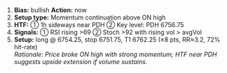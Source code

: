 1. **Bias:** bullish **Action:** now  
2. **Setup type:** Momentum continuation above ON high  
3. **HTF:** ① 1h sideways near PDH ② Key level: PDH 6756.75  
4. **Signals:** ① RSI rising >69 ② Stoch >92 with rising vol > avgVol  
5. **Setup:** long @ 6754.25, stop 6751.75, T1 6762.25 (±8 pts, RR≈3.2, 72% hit-rate)  
_Rationale: Price broke ON high with strong momentum; HTF near PDH suggests upside extension if volume sustains._